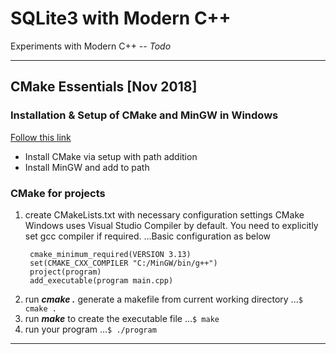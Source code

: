 # SQLite3 with Modern C++ 
Experiments with Modern C++ 
-- *Todo*

---
## CMake Essentials [Nov 2018]
### Installation & Setup of CMake and MinGW in Windows 
[Follow this link](https://perso.uclouvain.be/allan.barrea/opencv/building_tools.html)
* Install CMake via setup with path addition   
* Install MinGW and add to path 

### CMake for projects
1. create CMakeLists.txt with necessary configuration settings
    CMake Windows uses Visual Studio Compiler by default. You need to explicitly set gcc compiler if required.
   ...Basic configuration as below
   ``` 
    cmake_minimum_required(VERSION 3.13)
    set(CMAKE_CXX_COMPILER "C:/MinGW/bin/g++")
    project(program)
    add_executable(program main.cpp)
   ```
2. run **_cmake ._** generate a makefile from current working directory
   ...```$ cmake .```
3. run **_make_** to create the executable file
   ...```$ make ```
4. run your program
   ...```$ ./program ```
---
